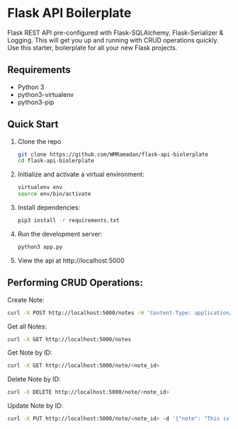 # Flask API Boilerplate
Flask REST API pre-configured with Flask-SQLAlchemy, Flask-Serializer & Logging. This will get you up and running with CRUD operations quickly. Use this starter, boilerplate for all your new Flask projects.

## Requirements
- Python 3
- python3-virtualenv
- python3-pip

## Quick Start
1. Clone the repo
    ```bash
    git clone https://github.com/WMRamadan/flask-api-biolerplate
    cd flask-api-biolerplate
    ```

2. Initialize and activate a virtual environment:
    ```bash
    virtualenv env
    source env/bin/activate
    ```

3. Install dependencies:
    ```bash
    pip3 install -r requirements.txt
    ```

4. Run the development server:
    ```bash
    python3 app.py
    ```

5. View the api at http://localhost:5000

## Performing CRUD Operations:

Create Note:
```bash
curl -X POST http://localhost:5000/notes -H 'Content-Type: application/json' -d '{"note": "This is a note"}'
```

Get all Notes:
```bash
curl -X GET http://localhost:5000/notes
```

Get Note by ID:
```bash
curl -X GET http://localhost:5000/note/<note_id>
```

Delete Note by ID:
```bash
curl -X DELETE http://localhost:5000/note/<note_id>
```

Update Note by ID:
```bash
curl -X PUT http://localhost:5000/note/<note_id> -d '{"note": "This is an updated note"}'
```

